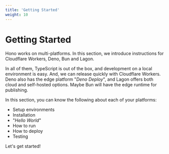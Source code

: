 ```yaml
---
title: 'Getting Started'
weight: 10
---
```


# Getting Started

Hono works on multi-platforms. In this section, we introduce instructions for Cloudflare Workers, Deno, Bun and Lagon.

In all of them, TypeScript is out of the box, and development on a local environment is easy. And, we can release quickly with Cloudflare Workers. Deno also has the edge platform "_Deno Deploy_", and Lagon offers both cloud and self-hosted options. Maybe Bun will have the edge runtime for publishing.

In this section, you can know the following about each of your platforms:

- Setup environments
- Installation
- "_Hello World_"
- How to run
- How to deploy
- Testing

Let's get started!
